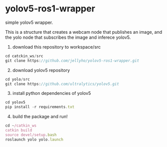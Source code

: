 # yolov5-ros1-wrapper

simple yolov5 wrapper.

This is a structure that creates a webcam node that publishes an image, and the yolo node that subscribes the image and inferece yolov5.


1) download this repository to workspace/src

```jsx
cd catckin_ws/src
git clone https://github.com/jellyho/yolov5-ros1-wrapper.git
```

2) download yolov5 repository

```jsx
cd yolo/src
git clone https://github.com/ultralytics/yolov5.git
```

3) install python dependencies of yolov5

```jsx
cd yolov5
pip install -r requirements.txt
```

4) build the package and run!

```jsx
cd ~/catkin_ws
catkin build
source devel/setup.bash
roslaunch yolo yolo.launch
```
